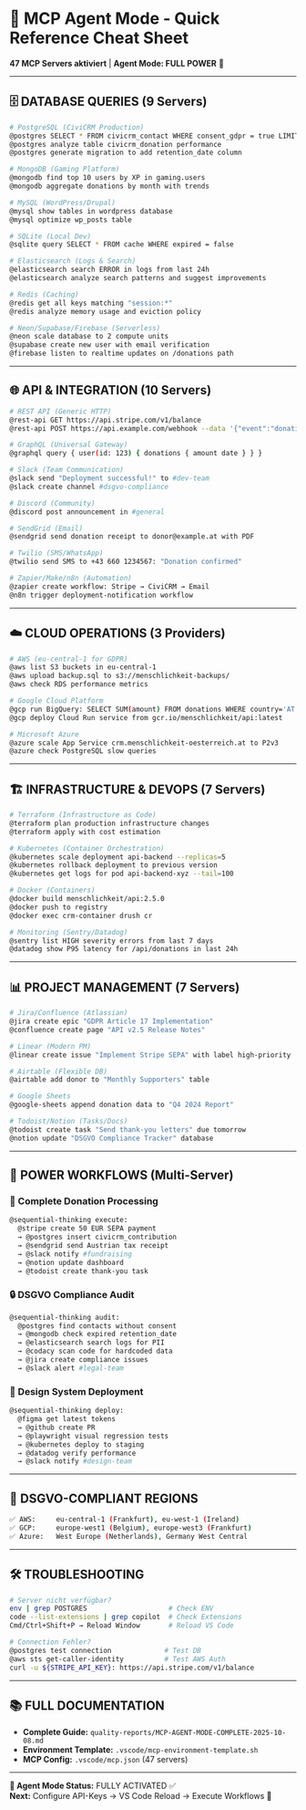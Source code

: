 # 🚀 MCP Agent Mode - Quick Reference Cheat Sheet

**47 MCP Servers aktiviert** | **Agent Mode: FULL POWER** 🤖

---

## 🗄️ DATABASE QUERIES (9 Servers)

```bash
# PostgreSQL (CiviCRM Production)
@postgres SELECT * FROM civicrm_contact WHERE consent_gdpr = true LIMIT 10
@postgres analyze table civicrm_donation performance
@postgres generate migration to add retention_date column

# MongoDB (Gaming Platform)
@mongodb find top 10 users by XP in gaming.users
@mongodb aggregate donations by month with trends

# MySQL (WordPress/Drupal)
@mysql show tables in wordpress database
@mysql optimize wp_posts table

# SQLite (Local Dev)
@sqlite query SELECT * FROM cache WHERE expired = false

# Elasticsearch (Logs & Search)
@elasticsearch search ERROR in logs from last 24h
@elasticsearch analyze search patterns and suggest improvements

# Redis (Caching)
@redis get all keys matching "session:*"
@redis analyze memory usage and eviction policy

# Neon/Supabase/Firebase (Serverless)
@neon scale database to 2 compute units
@supabase create new user with email verification
@firebase listen to realtime updates on /donations path
```

---

## 🌐 API & INTEGRATION (10 Servers)

```bash
# REST API (Generic HTTP)
@rest-api GET https://api.stripe.com/v1/balance
@rest-api POST https://api.example.com/webhook --data '{"event":"donation"}'

# GraphQL (Universal Gateway)
@graphql query { user(id: 123) { donations { amount date } } }

# Slack (Team Communication)
@slack send "Deployment successful!" to #dev-team
@slack create channel #dsgvo-compliance

# Discord (Community)
@discord post announcement in #general

# SendGrid (Email)
@sendgrid send donation receipt to donor@example.at with PDF

# Twilio (SMS/WhatsApp)
@twilio send SMS to +43 660 1234567: "Donation confirmed"

# Zapier/Make/n8n (Automation)
@zapier create workflow: Stripe → CiviCRM → Email
@n8n trigger deployment-notification workflow
```

---

## ☁️ CLOUD OPERATIONS (3 Providers)

```bash
# AWS (eu-central-1 for GDPR)
@aws list S3 buckets in eu-central-1
@aws upload backup.sql to s3://menschlichkeit-backups/
@aws check RDS performance metrics

# Google Cloud Platform
@gcp run BigQuery: SELECT SUM(amount) FROM donations WHERE country='AT'
@gcp deploy Cloud Run service from gcr.io/menschlichkeit/api:latest

# Microsoft Azure
@azure scale App Service crm.menschlichkeit-oesterreich.at to P2v3
@azure check PostgreSQL slow queries
```

---

## 🏗️ INFRASTRUCTURE & DEVOPS (7 Servers)

```bash
# Terraform (Infrastructure as Code)
@terraform plan production infrastructure changes
@terraform apply with cost estimation

# Kubernetes (Container Orchestration)
@kubernetes scale deployment api-backend --replicas=5
@kubernetes rollback deployment to previous version
@kubernetes get logs for pod api-backend-xyz --tail=100

# Docker (Containers)
@docker build menschlichkeit/api:2.5.0
@docker push to registry
@docker exec crm-container drush cr

# Monitoring (Sentry/Datadog)
@sentry list HIGH severity errors from last 7 days
@datadog show P95 latency for /api/donations in last 24h
```

---

## 📊 PROJECT MANAGEMENT (7 Servers)

```bash
# Jira/Confluence (Atlassian)
@jira create epic "GDPR Article 17 Implementation"
@confluence create page "API v2.5 Release Notes"

# Linear (Modern PM)
@linear create issue "Implement Stripe SEPA" with label high-priority

# Airtable (Flexible DB)
@airtable add donor to "Monthly Supporters" table

# Google Sheets
@google-sheets append donation data to "Q4 2024 Report"

# Todoist/Notion (Tasks/Docs)
@todoist create task "Send thank-you letters" due tomorrow
@notion update "DSGVO Compliance Tracker" database
```

---

## 🎯 POWER WORKFLOWS (Multi-Server)

### 🚀 Complete Donation Processing

```bash
@sequential-thinking execute:
  @stripe create 50 EUR SEPA payment
  → @postgres insert civicrm_contribution
  → @sendgrid send Austrian tax receipt
  → @slack notify #fundraising
  → @notion update dashboard
  → @todoist create thank-you task
```

### 🔒 DSGVO Compliance Audit

```bash
@sequential-thinking audit:
  @postgres find contacts without consent
  → @mongodb check expired retention_date
  → @elasticsearch search logs for PII
  → @codacy scan code for hardcoded data
  → @jira create compliance issues
  → @slack alert #legal-team
```

### 🎨 Design System Deployment

```bash
@sequential-thinking deploy:
  @figma get latest tokens
  → @github create PR
  → @playwright visual regression tests
  → @kubernetes deploy to staging
  → @datadog verify performance
  → @slack notify #design-team
```

---

## 🔐 DSGVO-COMPLIANT REGIONS

```bash
✅ AWS:     eu-central-1 (Frankfurt), eu-west-1 (Ireland)
✅ GCP:     europe-west1 (Belgium), europe-west3 (Frankfurt)
✅ Azure:   West Europe (Netherlands), Germany West Central
```

---

## 🛠️ TROUBLESHOOTING

```bash
# Server nicht verfügbar?
env | grep POSTGRES                    # Check ENV
code --list-extensions | grep copilot  # Check Extensions
Cmd/Ctrl+Shift+P → Reload Window       # Reload VS Code

# Connection Fehler?
@postgres test connection             # Test DB
@aws sts get-caller-identity          # Test AWS Auth
curl -u ${STRIPE_API_KEY}: https://api.stripe.com/v1/balance
```

---

## 📚 FULL DOCUMENTATION

- **Complete Guide:** `quality-reports/MCP-AGENT-MODE-COMPLETE-2025-10-08.md`
- **Environment Template:** `.vscode/mcp-environment-template.sh`
- **MCP Config:** `.vscode/mcp.json` (47 servers)

---

**🤖 Agent Mode Status:** FULLY ACTIVATED ✅  
**Next:** Configure API-Keys → VS Code Reload → Execute Workflows 🚀
